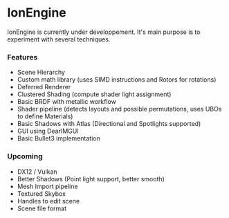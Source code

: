 # IonEngine

IonEngine is currently under developpement. It's main purpose is to experiment with several techniques.

### Features
- Scene Hierarchy
- Custom math library (uses SIMD instructions and Rotors for rotations)
- Deferred Renderer
- Clustered Shading (compute shader light assignment)
- Basic BRDF with metallic workflow
- Shader pipeline (detects layouts and possible permutations, uses UBOs to define Materials)
- Basic Shadows with Atlas (Directional and Spotlights supported)
- GUI using DearIMGUI
- Basic Bullet3 implementation

### Upcoming
- DX12 / Vulkan
- Better Shadows (Point light support, better smooth)
- Mesh Import pipeline
- Textured Skybox
- Handles to edit scene
- Scene file format